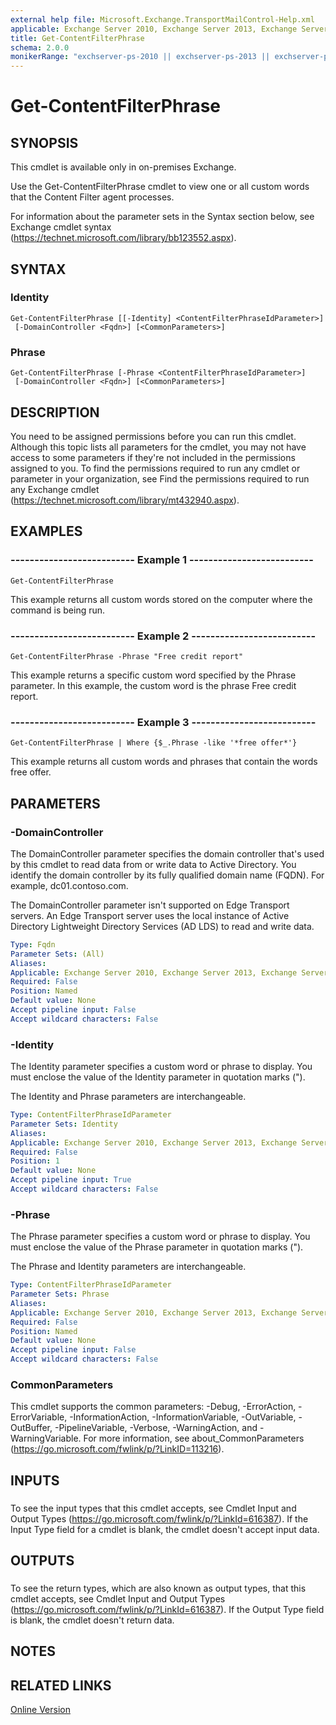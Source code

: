 ```yaml
---
external help file: Microsoft.Exchange.TransportMailControl-Help.xml
applicable: Exchange Server 2010, Exchange Server 2013, Exchange Server 2016, Exchange Server 2019
title: Get-ContentFilterPhrase
schema: 2.0.0
monikerRange: "exchserver-ps-2010 || exchserver-ps-2013 || exchserver-ps-2016 || exchserver-ps-2019"
---
```


# Get-ContentFilterPhrase

## SYNOPSIS
This cmdlet is available only in on-premises Exchange.

Use the Get-ContentFilterPhrase cmdlet to view one or all custom words that the Content Filter agent processes.

For information about the parameter sets in the Syntax section below, see Exchange cmdlet syntax (https://technet.microsoft.com/library/bb123552.aspx).

## SYNTAX

### Identity
```
Get-ContentFilterPhrase [[-Identity] <ContentFilterPhraseIdParameter>]
 [-DomainController <Fqdn>] [<CommonParameters>]
```

### Phrase
```
Get-ContentFilterPhrase [-Phrase <ContentFilterPhraseIdParameter>]
 [-DomainController <Fqdn>] [<CommonParameters>]
```

## DESCRIPTION
You need to be assigned permissions before you can run this cmdlet. Although this topic lists all parameters for the cmdlet, you may not have access to some parameters if they're not included in the permissions assigned to you. To find the permissions required to run any cmdlet or parameter in your organization, see Find the permissions required to run any Exchange cmdlet (https://technet.microsoft.com/library/mt432940.aspx).

## EXAMPLES

### -------------------------- Example 1 --------------------------
```
Get-ContentFilterPhrase
```

This example returns all custom words stored on the computer where the command is being run.

### -------------------------- Example 2 --------------------------
```
Get-ContentFilterPhrase -Phrase "Free credit report"
```

This example returns a specific custom word specified by the Phrase parameter. In this example, the custom word is the phrase Free credit report.

### -------------------------- Example 3 --------------------------
```
Get-ContentFilterPhrase | Where {$_.Phrase -like '*free offer*'}
```

This example returns all custom words and phrases that contain the words free offer.

## PARAMETERS

### -DomainController
The DomainController parameter specifies the domain controller that's used by this cmdlet to read data from or write data to Active Directory. You identify the domain controller by its fully qualified domain name (FQDN). For example, dc01.contoso.com.

The DomainController parameter isn't supported on Edge Transport servers. An Edge Transport server uses the local instance of Active Directory Lightweight Directory Services (AD LDS) to read and write data.

```yaml
Type: Fqdn
Parameter Sets: (All)
Aliases:
Applicable: Exchange Server 2010, Exchange Server 2013, Exchange Server 2016, Exchange Server 2019
Required: False
Position: Named
Default value: None
Accept pipeline input: False
Accept wildcard characters: False
```

### -Identity
The Identity parameter specifies a custom word or phrase to display. You must enclose the value of the Identity parameter in quotation marks (").

The Identity and Phrase parameters are interchangeable.

```yaml
Type: ContentFilterPhraseIdParameter
Parameter Sets: Identity
Aliases:
Applicable: Exchange Server 2010, Exchange Server 2013, Exchange Server 2016, Exchange Server 2019
Required: False
Position: 1
Default value: None
Accept pipeline input: True
Accept wildcard characters: False
```

### -Phrase
The Phrase parameter specifies a custom word or phrase to display. You must enclose the value of the Phrase parameter in quotation marks (").

The Phrase and Identity parameters are interchangeable.

```yaml
Type: ContentFilterPhraseIdParameter
Parameter Sets: Phrase
Aliases:
Applicable: Exchange Server 2010, Exchange Server 2013, Exchange Server 2016, Exchange Server 2019
Required: False
Position: Named
Default value: None
Accept pipeline input: False
Accept wildcard characters: False
```

### CommonParameters
This cmdlet supports the common parameters: -Debug, -ErrorAction, -ErrorVariable, -InformationAction, -InformationVariable, -OutVariable, -OutBuffer, -PipelineVariable, -Verbose, -WarningAction, and -WarningVariable. For more information, see about_CommonParameters (https://go.microsoft.com/fwlink/p/?LinkID=113216).

## INPUTS

###  
To see the input types that this cmdlet accepts, see Cmdlet Input and Output Types (https://go.microsoft.com/fwlink/p/?LinkId=616387). If the Input Type field for a cmdlet is blank, the cmdlet doesn't accept input data.

## OUTPUTS

###  
To see the return types, which are also known as output types, that this cmdlet accepts, see Cmdlet Input and Output Types (https://go.microsoft.com/fwlink/p/?LinkId=616387). If the Output Type field is blank, the cmdlet doesn't return data.

## NOTES

## RELATED LINKS

[Online Version](https://technet.microsoft.com/library/22af0f6c-00f7-4fe5-9ff8-c63305adb9bc.aspx)
